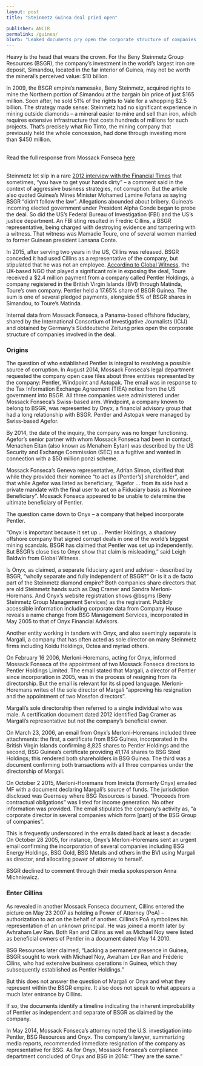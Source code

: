 ```yaml
---
layout: post
title: "Steinmetz Guinea deal pried open"

publisher: ANCIR
permalink: /guinea/
blurb: "Leaked documents pry open the corporate structure of companies involved in a mining rights scandal in Guinea, writes KHADIJA SHARIFE"
---
```


Heavy is the head that wears the crown. For the Beny Steinmetz Group Resources (BSGR), the company’s investment in the world’s largest iron ore deposit, Simandou, located in the far interior of Guinea, may not be worth the mineral’s perceived value: $10 billion.
 
In 2009, the BSGR empire’s namesake, Beny Steinmetz, acquired rights to mine the Northern portion of Simandou at the bargain bin price of just $165 million. Soon after, he sold 51% of the rights to Vale for a whopping $2.5 billion. The strategy made sense: Steinmetz had no significant experience in mining outside diamonds – a mineral easier to mine and sell than iron, which requires extensive infrastructure that costs hundreds of millions for such projects. That’s precisely what Rio Tinto, the mining company that previously held the whole concession, had done through investing more than $450 million.

<br/>
<div class="panel panel-default">
  <div class="panel-heading">
  Read the full response from Mossack Fonseca <a href="https://sourceafrica.net/documents/***REMOVED***.html" target="_blank">here</a>
  </div>
</div>
<br/>

Steinmetz let slip in a rare [2012 interview with the Financial Times](http://www.ft.com/intl/cms/s/0/c2df0cca-562a-11e1-a328-00144feabdc0.html) that sometimes, “you have to get your hands dirty” – a comment said in the context of aggressive business strategies, not corruption. But the article also quoted Guinea’s Mines Minister Mohamed Lamine Fofana as saying BSGR “didn’t follow the law”. Allegations abounded about bribery.  Guinea’s incoming elected government under President Alpha Conde began to probe the deal. So did the US’s Federal Bureau of Investigation (FBI) and the US’s justice department. An FBI sting resulted in Fredric Cillins, a BSGR representative, being charged with destroying evidence and tampering with a witness. That witness was Mamadie Toure, one of several women married to former Guinean president Lansana Conte.

In 2015, after serving two years in the US, Cillins was released. BSGR conceded it had used Cillins as a representative of the company, but stipulated that he was not an employee. [According to Global Witness](https://www.globalwitness.org/en-gb/archive/damning-video-and-contracts-show-bsgr-was-lying-guinea-mining-scandal/), the UK-based NGO that played a significant role in exposing the deal, Toure received a $2.4 million payment from a company called Pentler Holdings, a company registered in the British Virgin Islands (BVI) through Matinda, Toure’s own company. Pentler held a 17.65% share of BSGR Guinea. The sum is one of several pledged payments, alongside 5% of BSGR shares in Simandou, to Toure’s Matinda.

Internal data from Mossack Fonseca, a Panama-based offshore fiduciary, shared by the International Consortium of Investigative Journalists (ICIJ) and obtained by Germany’s Süddeutsche Zeitung pries open the corporate structure of companies involved in the deal.

### Origins

The question of who established Pentler is integral to resolving a possible source of corruption. In August 2014, Mossack Fonseca’s legal department requested the company open case files about three entities represented by the company: Pentler, Windpoint and Astopak. The email was in response to the Tax Information Exchange Agreement (TIEA) notice from the US government into BSGR. All three companies were administered under Mossack Fonseca’s Swiss-based arm. Windpoint, a company known to belong to BSGR, was represented by Onyx, a financial advisory group that had a long relationship with BSGR. Pentler and Astopak were managed by Swiss-based Agefor. 

By 2014, the date of the inquiry, the company was no longer functioning. Agefor’s senior partner with whom Mossack Fonseca had been in contact, Menachen Eitan (also known as Menahem Eytan) was described by the US Security and Exchange Commission (SEC) as a fugitive and wanted in connection with a $50 million ponzi scheme.
 
Mossack Fonseca’s Geneva representative, Adrian Simon, clarified that while they provided their nominee “to act as [Pentler’s] shareholder”, and that while Agefor was listed as beneficiary, “Agefor … from its side had a private mandate with the final user to act on a Fiduciary basis as Nominee Beneficiary”. Mossack Fonseca appeared to be unable to determine the ultimate beneficiary of Pentler.

The question came down to Onyx – a company that helped incorporate Pentler.
  
“Onyx is important because it set up … Pentler Holdings, a shadowy offshore company that signed corrupt deals in one of the world’s biggest mining scandals. BSGR has claimed that Pentler was set up independently. But BSGR’s close ties to Onyx show that claim is misleading,” said Leigh Baldwin from Global Witness.
   
Is Onyx, as claimed, a separate fiduciary agent and adviser - described by BSGR, “wholly separate and fully independent of BSGR?” Or is it a de facto part of the Steinmetz diamond empire? Both companies share directors that are old Steinmetz hands such as Dag Cramer and Sandra Merloni-Horemans. And Onyx’s website registration shows @bsgms (Beny Steinmetz Group Management Services) as the registrant. Publicly accessible information including corporate data from Company House reveals a name change from BSG Management Services, incorporated in May 2005 to that of Onyx Financial Advisors.

Another entity working in tandem with Onyx, and also seemingly separate is Margali, a company that has often acted as sole director on many Steinmetz firms including Koidu Holdings, Octea and myriad others.

On February 16 2006, Merloni-Horemans, acting for Onyx, informed Mossack Fonseca of the appointment of two Mossack Fonseca directors to Pentler Holdings Limited. The email stated that Margali, a director of Pentler since incorporation in 2005, was in the process of resigning from its directorship. But the email is relevant for its slipped language. Merloni-Horemans writes of the sole director of Margali “approving his resignation and the appointment of two Mossfon directors”.

Margali’s sole directorship then referred to a single individual who was male. A certification document dated 2012 identified Dag Cramer as Margali’s representative but not the company’s beneficial owner. 

On March 23, 2006, an email from Onyx’s Merloni-Horemans included three attachments: the first, a certificate from BSG Guinea, incorporated in the British Virgin Islands confirming 8,825 shares to Pentler Holdings and the second, BSG Guinea’s certificate providing 41,174 shares to BSG Steel Holdings; this rendered both shareholders in BSG Guinea. The third was a document confirming both transactions with all three companies under the directorship of Margali.

On October 2 2015, Merloni-Horemans from Invicta (formerly Onyx) emailed MF with a document declaring Margali’s source of funds. The jurisdiction disclosed was Guernsey where BSG Resources is based. “Proceeds from contractual obligations” was listed for income generation. No other information was provided. The email stipulates the company’s activity as, “a corporate director in several companies which form [part] of the BSG Group of companies”.
    
This is frequently underscored in the emails dated back at least a decade: On October 28 2005, for instance, Onyx’s Merloni-Horemans sent an urgent email confirming the incorporation of several companies including BSG Energy Holdings, BSG Gold, BSG Metals and others in the BVI using Margali as director, and allocating power of attorney to herself.
     
BSGR declined to comment through their media spokesperson Anna Michniewicz.

### Enter Cillins

As revealed in another Mossack Fonseca document, Cillins entered the picture on May 23 2007 as holding a Power of Attorney (PoA) – authorization to act on the behalf of another. Cillins’s PoA symbolizes his representation of an unknown principal. He was joined a month later by Avhraham Lev Ran. Both Ran and Cillins as well as Michael Noy were listed as beneficial owners of Pentler in a document dated May 14 2010.

BSG Resources later claimed, “Lacking a permanent presence in Guinea, BSGR sought to work with Michael Noy, Avraham Lev Ran and Frédéric Cilins, who had extensive business operations in Guinea, which they subsequently established as Pentler Holdings.”

But this does not answer the question of Margali or Onyx and what they represent within the BSGR empire. It also does not speak to what appears a much later entrance by Cillins. 

If so, the documents identify a timeline indicating the inherent improbability of Pentler as independent and separate of BSGR as claimed by the company. 

In May 2014, Mossack Fonseca’s attorney noted the U.S. investigation into Pentler, BSG Resources and Onyx. The company’s lawyer, summarizing media reports, recommended immediate resignation of the company as representative for BSG. As for Onyx, Mossack Fonseca’s compliance department concluded of Onyx and BSG in 2014: “They are the same.”
